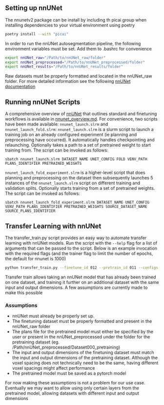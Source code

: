 ## Setting up nnUNet

The nnunetv2 package can be install by including th picai group when installing dependencies to your virtual environment using poetry

```bash
poetry install --with "picai"
```

In order to run the nnUNet autosegmentation pipeline, the following environment variables must be set. Add them to .bashrc for convenience

```bash
export nnUNet_raw="/Path/to/nnUNet_raw/folder"
export nnUNet_preprocessed="/Path/to/nnUNet_preprocessed/folder"
export nnUNet_results="/Path/to/nnUNet_results/folder"
```

Raw datasets must be properly formatted and located in the nnUNet_raw folder. For more detailed information see the following [nnUNet documentation](https://github.com/MIC-DKFZ/nnUNet/blob/master/documentation/dataset_format.md)

## Running nnUNet Scripts
A comprehensive overview of [nnUNet](https://github.com/MIC-DKFZ/nnUNet) that outlines standard and finetuning workflows is available in [nnunet_overview.md](nnunet_overview.md). For convenience, two scripts have been made available: `nnunet_launch.slrm` and `nnunet_launch_fold.slrm`:
`nnunet_launch.slrm` is a slurm script to launch a training job on an already configured experiment (ie planning and preprocessing have occurred). It automatically handles checkpointing and relaunching. Optionally takes a path to a set of pretrained weight to start training from. The script can be invoked as follows:
```
sbatch nnunet_launch.slrm DATASET_NAME UNET_CONFIG FOLD VENV_PATH PLANS_IDENTIFIER PRETRAINED_WEIGHTS
```
`nnunet_launch_fold_experiment.slrm` is a higher-level script that does planning and preprocessing on the dataset then subsequently launches 5 instances of the `nnunet_launch.slrm` script on different training and validation splits. Optionally starts training from a set of pretrained weights. The script can be invoked as follows:
```
sbatch nnunet_launch_fold_experiment.slrm DATASET_NAME UNET_CONFIG VENV_PATH PLANS_IDENTIFIER PRETRAINED_WEIGHTS SOURCE_DATASET_NAME SOURCE_PLANS_IDENTIFIER
```

## Transfer Learning with nnUNet

The transfer_train.py script provides an easy way to automate transfer learning with nnUNet models. Run the script with the `--help` flag for a list of arguments that can be passed to the script. Below is an example invocation with the required flags (and the trainer flag to limit the number of epochs, the default for nnunet is 1000)

```bash
python transfer_train.py --finetune_id 012 --pretrain_id 011 --configs 2d 3d_fullres --trainer nnUNetTrainer_5epochs --pretrain_checkpoints /path/to/2d/checkpoint.pth /path/to/3d_fullres/checkpoint.pth
```

Transfer train allows taking an nnUNet model that has already been trained on one dataset, and training it further on an additional dataset with the same input and output dimensions. A few assumptions are currently made to make this possible

### Assumptions

- nnUNet must already be properly set up.
- The finetuning dataset must be properly formatted and present in the nnUNet_raw folder
- The plans file for the pretrained model must either be specified by the user or present in the nnUNet_preprocessed under the folder for the pretraining dataset (eg. /Path/nnUNet_preprocessed/Dataset000_pretraining)
- The input and output dimensions of the finetuning dataset must match the input and output dimensions of the pretraining dataset. Although the voxel spacing does not technically need to be the same, having different voxel spacings might affect performance
- The pretrained model must be saved as a pytorch model

For now making these assumptions is not a problem for our use case. Eventually we may want to allow using only certain layers from the pretrained model, allowing datasets with different input and output dimensions
